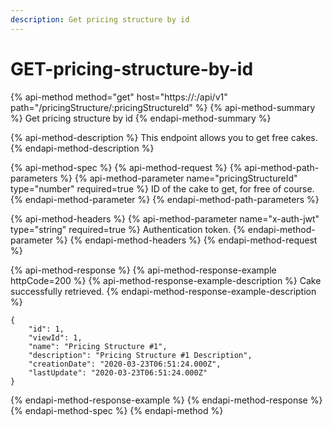 ```yaml
---
description: Get pricing structure by id
---
```


# GET-pricing-structure-by-id

{% api-method method="get" host="https://<host>:<port>/api/v1" path="/pricingStructure/:pricingStructureId" %}
{% api-method-summary %}
Get pricing structure by id
{% endapi-method-summary %}

{% api-method-description %}
This endpoint allows you to get free cakes.
{% endapi-method-description %}

{% api-method-spec %}
{% api-method-request %}
{% api-method-path-parameters %}
{% api-method-parameter name="pricingStructureId" type="number" required=true %}
ID of the cake to get, for free of course.
{% endapi-method-parameter %}
{% endapi-method-path-parameters %}

{% api-method-headers %}
{% api-method-parameter name="x-auth-jwt" type="string" required=true %}
Authentication token.
{% endapi-method-parameter %}
{% endapi-method-headers %}
{% endapi-method-request %}

{% api-method-response %}
{% api-method-response-example httpCode=200 %}
{% api-method-response-example-description %}
Cake successfully retrieved.
{% endapi-method-response-example-description %}

```
{
    "id": 1,
    "viewId": 1,
    "name": "Pricing Structure #1",
    "description": "Pricing Structure #1 Description",
    "creationDate": "2020-03-23T06:51:24.000Z",
    "lastUpdate": "2020-03-23T06:51:24.000Z"
}
```
{% endapi-method-response-example %}
{% endapi-method-response %}
{% endapi-method-spec %}
{% endapi-method %}



